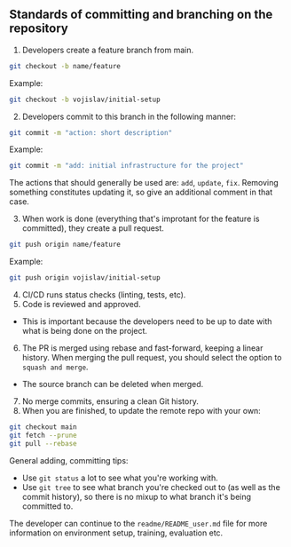 ## Standards of committing and branching on the repository
1. Developers create a feature branch from main.
```bash
git checkout -b name/feature
```
Example:
```bash
git checkout -b vojislav/initial-setup
```

2. Developers commit to this branch in the following manner:
```bash
git commit -m "action: short description"
```
Example:
```bash
git commit -m "add: initial infrastructure for the project"
```
The actions that should generally be used are: `add`, `update`, `fix`. Removing something constitutes updating it, so give an additional comment in that case.

3. When work is done (everything that's improtant for the feature is committed), they create a pull request.
```bash
git push origin name/feature
```
Example:
```bash
git push origin vojislav/initial-setup
```
4. CI/CD runs status checks (linting, tests, etc).
5. Code is reviewed and approved.
- This is important because the developers need to be up to date with what is being done on the project.
6. The PR is merged using rebase and fast-forward, keeping a linear history. When merging the pull request, you should select the option to `squash and merge`.
- The source branch can be deleted when merged.
7. No merge commits, ensuring a clean Git history.
8. When you are finished, to update the remote repo with your own:
```bash
git checkout main
git fetch --prune
git pull --rebase
```

General adding, committing tips:
- Use `git status` a lot to see what you're working with.
- Use `git tree` to see what branch you're checked out to (as well as the commit history), so there is no mixup to what branch it's being committed to.


The developer can continue to the `readme/README_user.md` file for more information on environment setup, training, evaluation etc.
